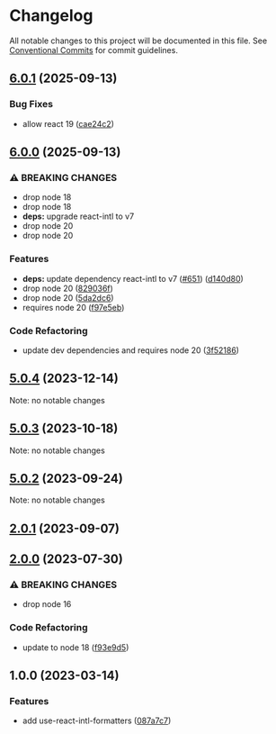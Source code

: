 # Changelog

All notable changes to this project will be documented in this file.
See [Conventional Commits](https://conventionalcommits.org) for commit guidelines.

## [6.0.1](https://github.com/christophehurpeau/use-react-intl-formatters/compare/v6.0.0...v6.0.1) (2025-09-13)

### Bug Fixes

* allow react 19 ([cae24c2](https://github.com/christophehurpeau/use-react-intl-formatters/commit/cae24c2deeb523222552558f58bda278fe841064))

## [6.0.0](https://github.com/christophehurpeau/use-react-intl-formatters/compare/v5.0.4...v6.0.0) (2025-09-13)

### ⚠ BREAKING CHANGES

* drop node 18
* drop node 18
* **deps:** upgrade react-intl to v7 
* drop node 20
* drop node 20

### Features

* **deps:** update dependency react-intl to v7 ([#651](https://github.com/christophehurpeau/use-react-intl-formatters/issues/651)) ([d140d80](https://github.com/christophehurpeau/use-react-intl-formatters/commit/d140d80a1d0dbf4c4e971b3aa9b14ec5f6839644))
* drop node 20 ([829036f](https://github.com/christophehurpeau/use-react-intl-formatters/commit/829036f15ebc8919c97eb3e5fc0c82d421e1420e))
* drop node 20 ([5da2dc6](https://github.com/christophehurpeau/use-react-intl-formatters/commit/5da2dc6d039f26ce9ca82da5d02981a3ea7cbfef))
* requires node 20 ([f97e5eb](https://github.com/christophehurpeau/use-react-intl-formatters/commit/f97e5eb2cb4282de694c2e229290e7beadc9f7be))

### Code Refactoring

* update dev dependencies and requires node 20 ([3f52186](https://github.com/christophehurpeau/use-react-intl-formatters/commit/3f521867244646bb2788b31affa7e063be4601f6))

## [5.0.4](https://github.com/christophehurpeau/use-react-intl-formatters/compare/v5.0.3...v5.0.4) (2023-12-14)

Note: no notable changes




## [5.0.3](https://github.com/christophehurpeau/use-react-intl-formatters/compare/v5.0.2...v5.0.3) (2023-10-18)

Note: no notable changes




## [5.0.2](https://github.com/christophehurpeau/use-formatted-message/compare/v5.0.1...v5.0.2) (2023-09-24)

Note: no notable changes




## [2.0.1](https://github.com/christophehurpeau/use-formatted-message/compare/use-react-intl-formatters@2.0.0...use-react-intl-formatters@2.0.1) (2023-09-07)


## [2.0.0](https://github.com/christophehurpeau/use-formatted-message/compare/use-react-intl-formatters@1.0.0...use-react-intl-formatters@2.0.0) (2023-07-30)


### ⚠ BREAKING CHANGES

* drop node 16

### Code Refactoring

* update to node 18 ([f93e9d5](https://github.com/christophehurpeau/use-formatted-message/commit/f93e9d548b32d79402e44986af0c9bf66af4b109))


## 1.0.0 (2023-03-14)


### Features

* add use-react-intl-formatters ([087a7c7](https://github.com/christophehurpeau/use-react-intl-formatters/commit/087a7c7c740e4f8f4045525f28afddf4b5f206a6))
